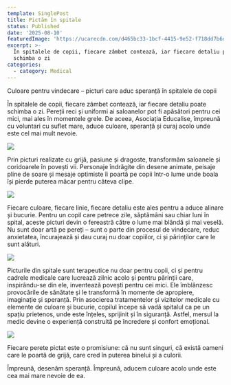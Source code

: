 ```yaml
---
template: SinglePost
title: Pictăm în spitale
status: Published
date: '2025-08-10'
featuredImage: 'https://ucarecdn.com/d465bc33-1bcf-4415-9e52-f718dd7b6d69/'
excerpt: >-
  În spitalele de copii, fiecare zâmbet contează, iar fiecare detaliu poate
  schimba o zi
categories:
  - category: Medical
---
```







Culoare pentru vindecare – picturi care aduc speranță în spitalele de copii



În spitalele de copii, fiecare zâmbet contează, iar fiecare detaliu poate schimba o zi. Pereții reci și uniformi ai saloanelor pot fi apăsători pentru cei mici, mai ales în momentele grele. De aceea, Asociația Educalise, împreună cu voluntari cu suflet mare, aduce culoare, speranță și curaj acolo unde este cel mai mult nevoie.

![](https://ucarecdn.com/ca7599ac-0af6-439a-bae0-ca7d921f2f2f/)

Prin picturi realizate cu grijă, pasiune și dragoste, transformăm saloanele și coridoarele în povești vii. Personaje îndrăgite din desene animate, peisaje pline de soare și mesaje optimiste îi poartă pe copii într-o lume unde boala își pierde puterea măcar pentru câteva clipe.

![](https://ucarecdn.com/17e0f2a8-a476-4a17-a294-eb9beec7b8e1/)

Fiecare culoare, fiecare linie, fiecare detaliu este ales pentru a aduce alinare și bucurie. Pentru un copil care petrece zile, săptămâni sau chiar luni în spital, aceste picturi devin o fereastră către o lume mai blândă și mai veselă. Nu sunt doar artă pe pereți – sunt o parte din procesul de vindecare, reduc anxietatea, încurajează și dau curaj nu doar copiilor, ci și părinților care le sunt alături.

![](https://ucarecdn.com/8637bfa0-5f78-4957-9351-2bc5ad8236c0/)

Picturile din spitale sunt terapeutice nu doar pentru copii, ci și pentru cadrele medicale care lucrează zilnic acolo și pentru părinții care, inspirându-se din ele, inventează povești pentru cei mici. Ele îmblânzesc provocările de sănătate și le transformă în momente de apropiere, imaginație și speranță. Prin asocierea tratamentelor și vizitelor medicale cu elemente de culoare și bucurie, copilul începe să vadă spitalul ca pe un spațiu prietenos, unde este înțeles, sprijinit și în siguranță. Astfel, mersul la medic devine o experiență construită pe încredere și confort emoțional.

![](https://ucarecdn.com/fc821882-0090-46c4-8552-27290284bb7f/)

Fiecare perete pictat este o promisiune: că nu sunt singuri, că există oameni care le poartă de grijă, care cred în puterea binelui și a culorii.



Împreună, desenăm speranță. Împreună, aducem culoare acolo unde este cea mai mare nevoie de ea.
